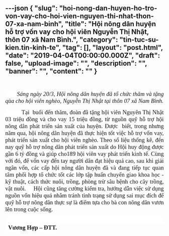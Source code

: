 ---json
{
    "slug": "hoi-nong-dan-huyen-ho-tro-von-vay-cho-hoi-vien-nguyen-thi-nhat-thon-07-xa-nam-binh",
    "title": "Hội nông dân huyện hỗ trợ vốn vay cho hội viên Nguyễn Thị Nhật, thôn 07 xã Nam Bình.",
    "category": "tin-tuc-su-kien.tin-kinh-te",
    "tag": [],
    "layout": "post.html",
    "date": "2019-04-04T00:00:00.000Z",
    "draft": false,
    "upload-image": "",
    "description": "",
    "banner": "",
    "__content__": ""
}
---
<p style="text-align:center">&nbsp;</p>

<p style="text-align:justify"><span style="background-color:white"><strong>&nbsp;&nbsp;&nbsp;&nbsp;&nbsp;&nbsp;&nbsp;&nbsp;&nbsp; </strong><em><span style="font-size:14.0pt"><span style="font-family:&quot;Times New Roman&quot;,&quot;serif&quot;">S&aacute;ng ng&agrave;y 20/3, Hội n&ocirc;ng d&acirc;n huyện đ&atilde; tổ chức thăm v&agrave; tặng q&ugrave;a cho hội vi&ecirc;n ngh&egrave;o, Nguyễn Thị Nhật tại th&ocirc;n 07 x&atilde; Nam B&igrave;nh.</span></span></em></span></p>

<p style="text-align:justify"><span style="background-color:white"><span style="font-size:14.0pt"><span style="font-family:&quot;Times New Roman&quot;,&quot;serif&quot;">&nbsp;&nbsp;&nbsp;&nbsp;&nbsp;&nbsp;&nbsp;&nbsp;&nbsp; Tại &nbsp;buổi đến thăm, đo&agrave;n đ&atilde; tặng hội vi&ecirc;n Nguy&ecirc;n Thị Nhật 03 triệu đồng v&agrave; cho vay 15 triệu đồng, từ nguồn quỹ hỗ trợ hội n&ocirc;ng d&acirc;n ph&aacute;t triển sản xuất của huyện. Được&nbsp; biết, trong nhưng năm qua, hội n&ocirc;ng d&acirc;n huyện đ&atilde; thực hiện tốt việc hỗ trợ vốn vay, ph&aacute;t triển sản xuất cho hội vi&ecirc;n ngh&egrave;o. Theo số liệu thống k&ecirc;, đến nay quỹ hỗ trợ n&ocirc;ng d&acirc;n ph&aacute;t triển sản xuất do Hội huy động được gần 6 tỷ đồng v&agrave; gi&uacute;p cho189 hội vi&ecirc;n vay ph&aacute;t triển kinh tế. C&ugrave;ng với đ&oacute;, </span></span><span style="font-size:14.0pt"><span style="background-color:white"><span style="font-family:&quot;Times New Roman&quot;,&quot;serif&quot;">để vốn vay đến tay người d&acirc;n đạt hiệu quả cao, sau khi giải ng&acirc;n vốn, c&aacute;c cấp hội n&ocirc;ng d&acirc;n huyện đ&atilde; v&agrave; đang tiếp tục quan t&acirc;m phối hợp tổ chức tốt c&aacute;c lớp tập huấn chuyển giao khoa học - kỹ thuật, c&aacute;ch thức nu&ocirc;i, trồng, ph&ograve;ng trừ s&acirc;u bệnh cho c&acirc;y trồng, vật nu&ocirc;i.&nbsp;&nbsp;&nbsp;&nbsp; Hội cũng tăng cường kiểm tra, hướng dẫn việc sử dụng nguồn vốn hiệu quả nhằm tr&aacute;nh t&igrave;nh trạng sử dụng sai mục đ&iacute;ch để quỹ hỗ trợ n&ocirc;ng d&acirc;n thực sự l&agrave; điểm tựa cho b&agrave; con n&ocirc;ng d&acirc;n vươn l&ecirc;n trong cuộc sống.</span></span></span></span></p>

<p style="text-align:justify"><span style="background-color:white"><span style="font-size:14.0pt"><span style="background-color:white"><span style="font-family:&quot;Times New Roman&quot;,&quot;serif&quot;">&nbsp; &nbsp; &nbsp; &nbsp; &nbsp; &nbsp; &nbsp; &nbsp; &nbsp; &nbsp; &nbsp; &nbsp; &nbsp; &nbsp; &nbsp; &nbsp; &nbsp; &nbsp; &nbsp; &nbsp; &nbsp; &nbsp; &nbsp; &nbsp; &nbsp; &nbsp; &nbsp; &nbsp; &nbsp; &nbsp; &nbsp; &nbsp; &nbsp; &nbsp; &nbsp; &nbsp; &nbsp; &nbsp; &nbsp; &nbsp; &nbsp; &nbsp; &nbsp; &nbsp; &nbsp; &nbsp; &nbsp; &nbsp; &nbsp; &nbsp;&nbsp;<strong>Vương Hợp &ndash; ĐTT.</strong></span></span></span></span></p>

<p>&nbsp;</p>

<p>&nbsp;</p>